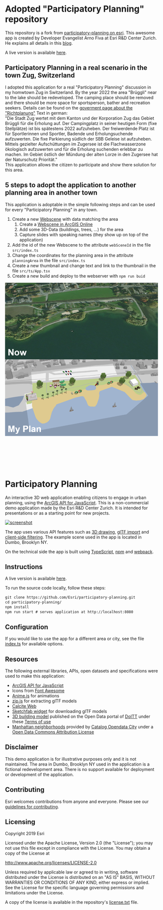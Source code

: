 # Adopted "Participatory Planning" repository

This repository is a fork from [participatory-planning on esri](https://github.com/Esri/participatory-planning). This awesome app is created by Developer Evangelist Arno Fiva at Esri R&D Center Zurich.
He explains all details in this [blog](https://www.esri.com/arcgis-blog/products/js-api-arcgis/3d-gis/create-your-next-neighborhood-in-3d/).

A live version is available [here](https://saschabrunnerch.github.io/participatory-planning/).


## Participatory Planning in a real scenario in the town Zug, Switzerland

I adopted this application for a real "Participatory Planning" discussion in my homwtown Zug in Switzerland. By the year 2022 the area "Brüggli" near to the lake should be redeveloped. The camping place should be removed and there should be more space for sportsperson, bather and 
recreation seekers. Details can be found on the [goverment page about the "Richtplanung"](https://www.zg.ch/behoerden/baudirektion/arv/richtplanung)
Text in german: <br>"Die Stadt Zug wertet mit dem Kanton und der Korporation Zug das Gebiet Brüggli für die Erholung auf. Der Campingplatz in seiner heutigen Form (fixe Stellplätze) ist bis spätestens 2022 aufzuheben. Der freiwerdende Platz ist für Sportlerinnen und Sportler, Badende und Erholungsuchende aufzuwerten. Die fixe Parkierung südlich der SBB Geleise ist aufzuheben. Mittels
gezielter Aufschüttungen im Zugersee ist die Flachwasserzone ökologisch aufzuwerten und für
die Erholung suchenden erlebbar zu machen. Im Gebiet östlich der Mündung der alten Lorze in
den Zugersee hat der Naturschutz Priorität."<br>
This application allows the citizen to participate and show there solution for this area.

## 5 steps to adopt the application to another planning area in another town

This application is adoptable in the simple following steps and can be used for every "Participatory Planning" in any town.

1.  Create a new [Webscene](https://doc.arcgis.com/en/arcgis-online/reference/what-is-web-scene.htm) with data matching the area
    1.  Create a [Webscene in ArcGIS Online](https://doc.arcgis.com/en/arcgis-online/get-started/get-started-with-scenes.htm)
    2.  Add some 3D-Data (buildings, trees, ...) for the area 
    2.  Capture slides with speaking names (they show up on top of the application)   
2.  Add the id of the new Webscene to the attribute `webSceneId` in the file `src/index.ts`
3.  Change the coordinates for the planning area in the attribute `planningArea` in the file `src/index.ts`
4.  Create a new thumbnail and change text and link to the thumbnail in the file `src/ts/App.tsx`
5.  Create a new build and deploy to the webserver with `npm run buid`

[![screenshot](./screenshot_townzug.png)](https://saschabrunnerch.github.io/participatory-planning)

<br><br><br><br><br>


# Participatory Planning

An interactive 3D web application enabling citizens to engage in urban planning, using the [ArcGIS API for JavaScript](https://developers.arcgis.com/javascript/). This is a non-commercial demo application made by the Esri R&D Center Zurich. It is intended for presentations or as a starting point for new projects.

[![screenshot](./screenshot.png)](https://esri.github.io/participatory-planning)

The app uses various API features such as [3D drawing](https://developers.arcgis.com/javascript/latest/api-reference/esri-widgets-Sketch.html), [glTF import](https://developers.arcgis.com/javascript/latest/sample-code/import-gltf/index.html) and [client-side filtering](https://developers.arcgis.com/javascript/latest/api-reference/esri-views-layers-support-FeatureFilter.html). The example scene used in the app is located in Dumbo, Brooklyn NY.

On the technical side the app is built using [TypeScript](https://www.typescriptlang.org/), [npm](https://www.npmjs.com/) and [webpack](https://webpack.js.org/).

## Instructions

A live version is available [here](https://esri.github.io/participatory-planning).

To run the source code locally, follow these steps:

```
git clone https://github.com/Esri/participatory-planning.git
cd participatory-planning/
npm install
npm run start # serves application at http://localhost:8080
```

## Configuration

If you would like to use the app for a different area or city, see the file [index.ts](./src/index.ts) for available options.

## Resources
The following external libraries, APIs, open datasets and specifications were used to make this application:
* [ArcGIS API for JavaScript](https://developers.arcgis.com/javascript/)
* Icons from [Font Awesome](https://fontawesome.com/)
* [Anime.js](https://animejs.com) for animations
* [zip.js](https://gildas-lormeau.github.io/zip.js/) for extracting glTF models
* [Calcite Web](http://esri.github.io/calcite-web/)
* [Sketchfab widget](https://sketchfab.com/developers/download-api/downloading-models/javascript) for downloading glTF models
* [3D building model](http://www1.nyc.gov/site/doitt/initiatives/3d-building.page) published on the Open Data portal of [DoITT](http://www1.nyc.gov/site/doitt/index.page) under these [Terms of use](http://www1.nyc.gov/home/terms-of-use.page)
* [Manhattan neighborhoods](http://catalog.opendata.city/dataset/pediacities-nyc-neighborhoods/resource/91778048-3c58-449c-a3f9-365ed203e914) provided by [Catalog Opendata City](http://catalog.opendata.city/) under a [Open Data Commons Attribution License](http://opendefinition.org/licenses/odc-by/)

## Disclaimer

This demo application is for illustrative purposes only and it is not maintained. The area in Dumbo, Brooklyn NY used in the application is a fictional redevelopment area. There is no support available for deployment or development of the application.

## Contributing

Esri welcomes contributions from anyone and everyone. Please see our [guidelines for contributing](https://github.com/esri/contributing).

## Licensing
Copyright 2019 Esri

Licensed under the Apache License, Version 2.0 (the "License");
you may not use this file except in compliance with the License.
You may obtain a copy of the License at

   http://www.apache.org/licenses/LICENSE-2.0

Unless required by applicable law or agreed to in writing, software
distributed under the License is distributed on an "AS IS" BASIS,
WITHOUT WARRANTIES OR CONDITIONS OF ANY KIND, either express or implied.
See the License for the specific language governing permissions and
limitations under the License.

A copy of the license is available in the repository's [license.txt](./license.txt) file.

